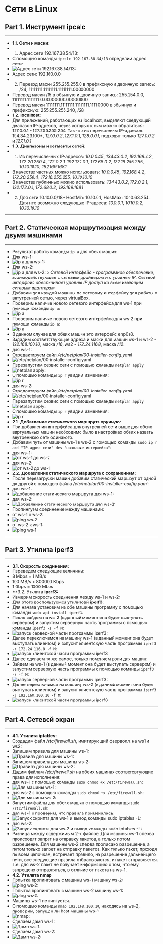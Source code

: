 # Сети в Linux

## Part 1. Инструмент ipcalc
---
- **1.1. Сети и маски**:
- 1) Адрес сети 192.167.38.54/13: 
- С помощью команды `ipcalc 192.167.38.54/13` определим адрес сети:
- ![Адрес сети 192.167.38.54/13:](./screenshots/1.png)
- Адрес сети: 192.160.0.0
- 2) Перевод маски 255.255.255.0 в префиксную и двоичную запись: /24, 11111111.11111111.11111111.00000000
- Перевод маски /15 в обычную и двоичную запись: 255.254.0.0, 11111111.1111111 0.00000000.00000000
- Перевод маски 11111111.11111111.11111111.1111 0000 в обычную и префиксную: 255.255.255.240, /28
- **1.2. localhost**:
- Для приложений, работающих на localhost, выделяют следующий диапазон IP-адресов, через которых к ним можно обратиться: 127.0.0.1 - 127.255.255.254. Так что из перечсленны IP-адресов: 194.34.23.100*, *127.0.0.2*, *127.1.0.1*, *128.0.0.1*, подходят только *127.0.0.2* и *127.1.0.1*
- **1.3. Диапазоны и сегменты сетей**:
- 1) Из перечисленных IP-адресов: *10.0.0.45*, *134.43.0.2*, *192.168.4.2*, *172.20.250.4*, *172.0.2.1*, *192.172.0.1*, *172.68.0.2*, *172.16.255.255*, *10.10.10.10*, *192.169.168.1*
- В качестве частных можно использовать: *10.0.0.45*, *192.168.4.2*, *172.20.250.4*, *172.16.255.255*, *10.10.10.10*
- В качестве публичных можно использовать: *134.43.0.2*, *172.0.2.1*, *192.172.0.1*, *172.68.0.2*, *192.169.168.1*
- 2) Для сети 10.10.0.0/18* HostMin: 10.10.0.1, HostMax: 10.10.63.254. Для нее возможно следующие IP-адреса: *10.0.0.1*, *10.10.0.2*, *10.10.10.10*
---
## Part 2. Статическая маршрутизация между двумя машинами
---
- Результат работы команды `ip a` для обеих машин:
- Для ws-1:
- ![`ip a` для ws-1:](./screenshots/2.png)
- Для ws-2:
- ![`ip a` для ws-2:](./screenshots/3.png)
\> *Сетевой интерфейс - программное обеспечение, взаимодействующее с сетевым драйвером и с уровнем IP. Сетевой интерфейс обеспичивает уровню IP доступ ко всем имеющим сетевым адаптерам*
- Добавим для каждой машины по сетевому интерфейсу для работы с внтутренней сетью, через virtualBox.
- Проверим наличие нового сетевого интерфейса для ws-1 при помощи команды `ip a`:
- ![ip a](./screenshots/4.png)
- Проверим наличие нового сетевого интерфейса для ws-2 при помощи команды `ip a`:
- ![ip a](./screenshots/5.png)
- В данном случае для обеих машин это интерфейс enp0s8.
- Зададим соответствующие адреса и маски для машин ws-1 и ws-2 - *192.168.100.10*, маска */16*, ws2 - *172.24.116.8*, маска */12*:
- для ws-1:
- Отредактируем файл */etc/netplan/00-installer-config.yaml*
- ![/etc/netplan/00-installer-config.yaml](./screenshots/6.png)
- Перезапустим сервис сети с помощью команды `netplan apply`
- ![netplan apply:](./screenshots/6.1.png)
- С помощью команды `ip r` увидим изменения:
- ![ip r](./screenshots/7.png)
- для ws-2:
- Отредактируем файл */etc/netplan/00-installer-config.yaml*
- ![/etc/netplan/00-installer-config.yaml](./screenshots/8.png)
- Перезапустим сервис сети с помощью команды `netplan apply`
- ![netplan apply:](./screenshots/8.1.png)
- С помощью команды `ip r` увидим изменения:
- ![ip r](./screenshots/9.png)
- **2.1. Добавление статического маршрута вручную:**
- При добавлении интерфейса для внутренней сети выше для обеих виртуальных машин необходимо было в настройках обеих назвать внутреннюю сеть одинакого. 
- Добавим путь от машины ws-1 к ws-2 с помощью команды `sudo ip r add "IP-адрес сети" dev "название интерфейса"`:
- для ws-1:
- ![от ws-1 до ws-2](./screenshots/10.png)
- для ws-2:
- ![от ws-2 до ws-1](./screenshots/11.png)
- **2.2. Добавление статического маршрута с сохранением:**
- После перезагрузки машин добавим статический маршрут от одной до другой с помощью файла */etc/netplan/00-installer-config.yaml*:
- для ws-1:
- ![добавление статического маршрута для ws-1:](./screenshots/12.png)
- для ws-2:
- ![Добавление статического маршрута для ws-2:](./screenshots/13.png)
- Пропингуем соединение между машинами:
- от ws-1 к ws-2:
- ![ping ws-2](./screenshots/14.png)
- от ws-2 к ws-1:
- ![ping ws-1](./screenshots/15.png)
---
## Part 3. Утилита **iperf3**
---
- **3.1. Скорость соединения:**
- Переведем следующие величины:
- 8 Mbps = 1 MB/s
- 100 MB/s = 800000 Kbps
- 1 Gbps = 1000 Mbps
- **3.2. Утилита **iperf3:**
- Измерим скорость соединения между ws-1 и ws-2:
- Для этого воспользуемся утилитовй **iperf3**:
- Для начала установим на обе машины программу с помощью команды `sudo apt install iperf3`.
- После зайдем на ws-2 (в данный момент она будет выступать сервером) и запустим серверную часть программы с помощью команды `iperf3 -s -f M`:
- ![запуск серверной части программы iperf3:](./screenshots/16.png)
- Далее переключимся на машину ws-1 (в данный момент она будет выступать клиентом) и запусит клиентскую часть программы `iperf3 -c 172.24.116.8 -f M`:
- ![запуск клиентской части программы iperf3](./screenshots/17.png)
- Далее сделаем то же самое, только поменяем роли для машин:
- Зайдем на ws-1 (в данный момент она будет выступать сервером) и запустим серверную часть программы с помощью команды `iperf3 -s -f M`:
- ![запуск серверной части программы iperf3:](./screenshots/18.png)
- Далее переключимся на машину ws-2 (в данный момент она будет выступать клиентом) и запусит клиентскую часть программы `iperf3 -c 192.168.100.10 -f M`:
- ![запуск клиентской части программы iperf3](./screenshots/19.png)
---
## Part 4. Сетевой экран
---
- **4.1. Утилита iptables:**
- Создадим файл */etc/firewall.sh*, имитирующий фаерволл, на ws1 и ws2:
- Запишим привила для машины ws-1:
- ![Правила для машины ws-1:](./screenshots/20.png)
- Запишем правила для машины ws-2:
- ![Правила для машины ws-2:](./screenshots/21.png)
- Дадим файлам */etc/firewall.sh* на обеих машинах соответсвтующие права для исполнения:
- для ws-1 с помощью команды `sudo chmod +x /etc/firewall.sh`:
- ![Для машины ws-1:](./screenshots/22.png)
- для ws-2 с помощью команды `sudo chmod +x /etc/firewall.sh`:
- ![Для машины ws-2:](./screenshots/23.png)
- Запустим файлы для обеих машин с помощью команды `sudo /etc/firewall.sh`:
- для ws-1 и проверим, что правила применились:
- ![Запуск скрипта для ws-1 и вывод команды `sudo iptables -L`:](./screenshots/24.png)
- для ws-2:
- ![Запуск скрипта для ws-2 и вывод команды `sudo iptables -L`:](./screenshots/25.png)
- Разница между содержимым 2-х файлов: Для машины ws-1 сперва происходит запрет на отправку пакетов, а только потом разрешение. Для машины ws-2 сперва прописано разрешение, а потом только запрет на отправку пакетов. Как только пакет, проходя по всем цепочкам, встречает правило, на разрешение дальнейщего пути, все следующие правила отбрасываются, и пакет отправляется. Т.е. для ws-2 пакет не получает информацию о том, что ему запрещено отправляться, в отличие от пакета на ws-1.
- **4.2. Утилита nmap**
- Попытка пропинговать с машины ws-1 машину ws-2:
- ![ping ws-2:](./screenshots/26.png)
- Попытка пропинговать с машины ws-2 машину ws-1:
- ![ping ws-2:](./screenshots/27.png)
- Машины ws-1 не пингуется.
- С помощью команды `nmap 192.168.100.10`, находясь на ws-2, проверим, запущен ли host машины ws-1:
- ![nmap:](./screenshots/28.png)
- Сделаем дамп ws-1:
- ![Дамп ws-1:](./screenshots/29.png)
- Сделаем дамп ws-2:
- ![Дамп ws-2:](./screenshots/30.png)
